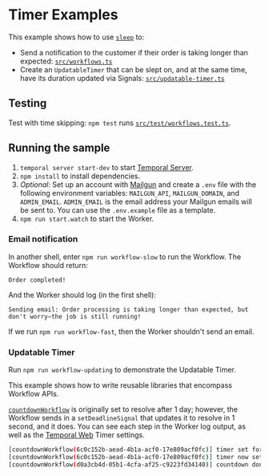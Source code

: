 # Timer Examples

This example shows how to use [`sleep`](https://typescript.temporal.io/api/namespaces/workflow/#sleep) to:

- Send a notification to the customer if their order is taking longer than expected: [`src/workflows.ts`](./src/workflows.ts)
- Create an `UpdatableTimer` that can be slept on, and at the same time, have its duration updated via Signals: [`src/updatable-timer.ts`](./src/updatable-timer.ts)

## Testing

Test with time skipping: `npm test` runs [`src/test/workflows.test.ts`](./src/test/workflows.test.ts).

## Running the sample

1. `temporal server start-dev` to start [Temporal Server](https://github.com/temporalio/cli/#installation).
1. `npm install` to install dependencies.
1. _Optional_: Set up an account with [Mailgun](https://www.mailgun.com/) and create a `.env` file with the following environment variables: `MAILGUN_API`, `MAILGUN_DOMAIN`, and `ADMIN_EMAIL`. `ADMIN_EMAIL` is the email address your Mailgun emails will be sent to. You can use the `.env.example` file as a template.
1. `npm run start.watch` to start the Worker.

### Email notification

In another shell, enter `npm run workflow-slow` to run the Workflow. The Workflow should return:

```
Order completed!
```

And the Worker should log (in the first shell):

```
Sending email: Order processing is taking longer than expected, but don't worry—the job is still running!
```

If we run `npm run workflow-fast`, then the Worker shouldn't send an email.

### Updatable Timer

Run `npm run workflow-updating` to demonstrate the Updatable Timer.

This example shows how to write reusable libraries that encompass Workflow APIs.

[`countdownWorkflow`](./src/updatable-timer.ts) is originally set to resolve after 1 day; however, the Workflow sends in a `setDeadlineSignal` that updates it to resolve in 1 second, and it does. You can see each step in the Worker log output, as well as the [Temporal Web](https://docs.temporal.io/system-tools/web-ui/#using-temporal-web-for-development) Timer settings.

```bash
[countdownWorkflow(6c0c152b-aead-4b1a-acf0-17e809acf0fc)] timer set for: Tue Nov 02 2021 03:03:57 GMT-0700 (Pacific Daylight Time)
[countdownWorkflow(6c0c152b-aead-4b1a-acf0-17e809acf0fc)] timer now set for: Mon Nov 01 2021 03:03:50 GMT-0700 (Pacific Daylight Time)
[countdownWorkflow(d0a3cb4d-05b1-4cfa-af25-c9223fd34140)] countdown done!
```
